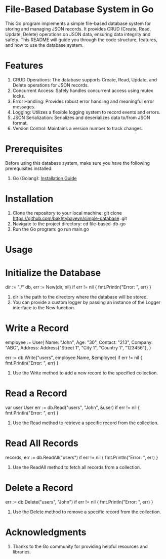 # File-Based Database System in Go
This Go program implements a simple file-based database system for storing and managing JSON records. It provides CRUD (Create, Read, Update, Delete) operations on JSON data, ensuring data integrity and safety. This README will guide you through the code structure, features, and how to use the database system.
# Features
1. CRUD Operations: The database supports Create, Read, Update, and Delete operations for JSON records.
2. Concurrent Access: Safely handles concurrent access using mutex locks.
3. Error Handling: Provides robust error handling and meaningful error messages.
4. Logging: Utilizes a flexible logging system to record events and errors.
5. JSON Serialization: Serializes and deserializes data to/from JSON format.
6. Version Control: Maintains a version number to track changes.
# Prerequisites
Before using this database system, make sure you have the following prerequisites installed:
1. Go (Golang): [Installation Guide](https://go.dev/doc/install)
# Installation
1. Clone the repository to your local machine:
git clone https://github.com/bakhtybayevn/simple-database .git
2. Navigate to the project directory:
cd file-based-db-go
3. Run the Go program:
go run main.go
# Usage
# Initialize the Database
dir := "./"
db, err := New(dir, nil)
if err != nil {
    fmt.Println("Error: ", err)
}

1. dir is the path to the directory where the database will be stored.
2. You can provide a custom logger by passing an instance of the Logger interface to the New function.
# Write a Record
employee := User{
    Name:    "John",
    Age:     "30",
    Contact: "213",
    Company: "ABC",
    Address: Address{"Street 1", "City 1", "Country 1", "123456"},
}

err := db.Write("users", employee.Name, &employee)
if err != nil {
    fmt.Println("Error: ", err)
}
1. Use the Write method to add a new record to the specified collection.
# Read a Record
var user User
err := db.Read("users", "John", &user)
if err != nil {
    fmt.Println("Error: ", err)
}

1. Use the Read method to retrieve a specific record from the collection.
# Read All Records
records, err := db.ReadAll("users")
if err != nil {
    fmt.Println("Error: ", err)
}
1. Use the ReadAll method to fetch all records from a collection.
# Delete a Record
err := db.Delete("users", "John")
if err != nil {
    fmt.Println("Error: ", err)
}

1. Use the Delete method to remove a specific record from the collection.
# Acknowledgments
1. Thanks to the Go community for providing helpful resources and libraries.

